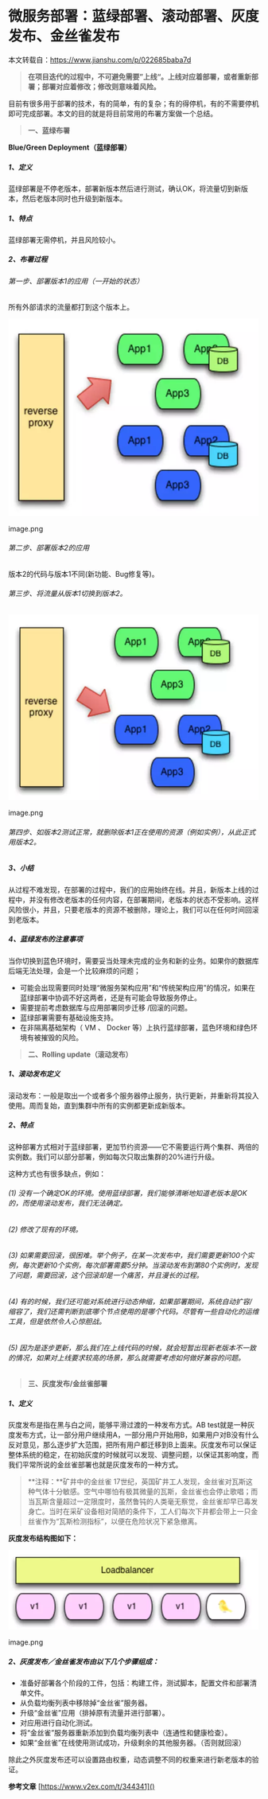 # 微服务部署：蓝绿部署、滚动部署、灰度发布、金丝雀发布

本文转载自：https://www.jianshu.com/p/022685baba7d

> **在项目迭代的过程中，不可避免需要”上线“。上线对应着部署，或者重新部署；部署对应着修改；修改则意味着风险。**

目前有很多用于部署的技术，有的简单，有的复杂；有的得停机，有的不需要停机即可完成部署。本文的目的就是将目前常用的布署方案做一个总结。

> **一、蓝绿布署**

**Blue/Green Deployment（蓝绿部署）**

##### 1、定义

蓝绿部署是不停老版本，部署新版本然后进行测试，确认OK，将流量切到新版本，然后老版本同时也升级到新版本。

##### 1、特点

蓝绿部署无需停机，并且风险较小。

##### 2、布署过程

###### 第一步、部署版本1的应用（一开始的状态）

所有外部请求的流量都打到这个版本上。

![1049928-56492164cf04fe5a](微服务部署：蓝绿部署、滚动部署、灰度发布、金丝雀发布.assets/1049928-56492164cf04fe5a.webp)



image.png

###### 第二步、部署版本2的应用

版本2的代码与版本1不同(新功能、Bug修复等)。

###### 第三步、将流量从版本1切换到版本2。



![1049928-3cf707f9147cdcea](微服务部署：蓝绿部署、滚动部署、灰度发布、金丝雀发布.assets/1049928-3cf707f9147cdcea.webp)

image.png

###### 第四步、如版本2测试正常，就删除版本1正在使用的资源（例如实例），从此正式用版本2。

##### 3、小结

从过程不难发现，在部署的过程中，我们的应用始终在线。并且，新版本上线的过程中，并没有修改老版本的任何内容，在部署期间，老版本的状态不受影响。这样风险很小，并且，只要老版本的资源不被删除，理论上，我们可以在任何时间回滚到老版本。

##### 4、蓝绿发布的注意事项

当你切换到蓝色环境时，需要妥当处理未完成的业务和新的业务。如果你的数据库后端无法处理，会是一个比较麻烦的问题；

- 可能会出现需要同时处理“微服务架构应用”和“传统架构应用”的情况，如果在蓝绿部署中协调不好这两者，还是有可能会导致服务停止。
- 需要提前考虑数据库与应用部署同步迁移 /回滚的问题。
- 蓝绿部署需要有基础设施支持。
- 在非隔离基础架构（ VM 、 Docker 等）上执行蓝绿部署，蓝色环境和绿色环境有被摧毁的风险。

> **二、Rolling update（滚动发布）**

##### 1、滚动发布定义

滚动发布：一般是取出一个或者多个服务器停止服务，执行更新，并重新将其投入使用。周而复始，直到集群中所有的实例都更新成新版本。

##### 2、特点

这种部署方式相对于蓝绿部署，更加节约资源——它不需要运行两个集群、两倍的实例数。我们可以部分部署，例如每次只取出集群的20%进行升级。

这种方式也有很多缺点，例如：

###### (1) 没有一个确定OK的环境。使用蓝绿部署，我们能够清晰地知道老版本是OK的，而使用滚动发布，我们无法确定。

###### (2) 修改了现有的环境。

###### (3) 如果需要回滚，很困难。举个例子，在某一次发布中，我们需要更新100个实例，每次更新10个实例，每次部署需要5分钟。当滚动发布到第80个实例时，发现了问题，需要回滚，这个回滚却是一个痛苦，并且漫长的过程。

###### (4) 有的时候，我们还可能对系统进行动态伸缩，如果部署期间，系统自动扩容/缩容了，我们还需判断到底哪个节点使用的是哪个代码。尽管有一些自动化的运维工具，但是依然令人心惊胆战。

###### (5) 因为是逐步更新，那么我们在上线代码的时候，就会短暂出现新老版本不一致的情况，如果对上线要求较高的场景，那么就需要考虑如何做好兼容的问题。

> **三、灰度发布/金丝雀部署**

##### 1、定义

灰度发布是指在黑与白之间，能够平滑过渡的一种发布方式。AB test就是一种灰度发布方式，让一部分用户继续用A，一部分用户开始用B，如果用户对B没有什么反对意见，那么逐步扩大范围，把所有用户都迁移到B上面来。灰度发布可以保证整体系统的稳定，在初始灰度的时候就可以发现、调整问题，以保证其影响度，而我们平常所说的金丝雀部署也就是灰度发布的一种方式。

> **注释：**矿井中的金丝雀
>  17世纪，英国矿井工人发现，金丝雀对瓦斯这种气体十分敏感。空气中哪怕有极其微量的瓦斯，金丝雀也会停止歌唱；而当瓦斯含量超过一定限度时，虽然鲁钝的人类毫无察觉，金丝雀却早已毒发身亡。当时在采矿设备相对简陋的条件下，工人们每次下井都会带上一只金丝雀作为“瓦斯检测指标”，以便在危险状况下紧急撤离。

**灰度发布结构图如下：**



![1049928-4b6b006af8480657](微服务部署：蓝绿部署、滚动部署、灰度发布、金丝雀发布.assets/1049928-4b6b006af8480657.webp)

image.png

##### 2、灰度发布／金丝雀发布由以下几个步骤组成：

- 准备好部署各个阶段的工件，包括：构建工件，测试脚本，配置文件和部署清单文件。
- 从负载均衡列表中移除掉“金丝雀”服务器。
- 升级“金丝雀”应用（排掉原有流量并进行部署）。
- 对应用进行自动化测试。
- 将“金丝雀”服务器重新添加到负载均衡列表中（连通性和健康检查）。
- 如果“金丝雀”在线使用测试成功，升级剩余的其他服务器。（否则就回滚）

除此之外灰度发布还可以设置路由权重，动态调整不同的权重来进行新老版本的验证。

**参考文章**
 [https://www.v2ex.com/t/344341]()